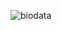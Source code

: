 ![biodata](https://user-images.githubusercontent.com/43991221/72680084-57517000-3ae8-11ea-8216-c0570464f650.png)
